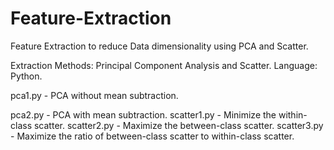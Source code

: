 # Feature-Extraction
Feature Extraction to reduce Data dimensionality using PCA and Scatter.

Extraction Methods: Principal Component Analysis and Scatter.
Language: Python.

pca1.py - PCA without mean subtraction.

pca2.py - PCA with mean subtraction.
scatter1.py - Minimize the within-class scatter.
scatter2.py - Maximize the between-class scatter.
scatter3.py - Maximize the ratio of between-class scatter to within-class scatter.
